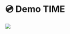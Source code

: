 # 💿 Demo TIME


 <img  class="h-90 w-150 m-auto" src='https://media.giphy.com/media/e3aUKF8Vidrag/giphy.gif?cid=790b7611pbecj9m8l7ifvv4x9a7ezg5oyeh9csotbmkgevf4&ep=v1_gifs_search&rid=giphy.gif&ct=g'/> 